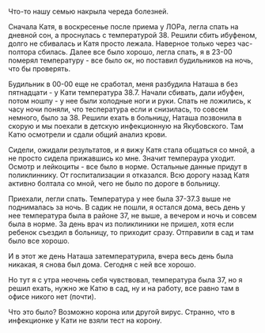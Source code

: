 Что-то нашу семью накрыла череда болезней.

Сначала Катя, в воскресенье после приема у ЛОРа, легла спать на дневной сон, а проснулась с температурой 38.
Решили сбить ибуфеном, долго не сбивалась и Катя просто лежала. Наверное только через час-полтора сбилась.
Далее все было хорошо, легла спать, я в 23-00 померял температуру - все было ок, но поставил будильников на ночь, что бы проверять.

Будильник в 00-00 еще не сработал, меня разбудила Наташа в без пятнадцати - у Кати температура 38.7.
Начали сбивать, дали ибуфен, потом ношпу - у нее были холодные ноги и руки.
Спать не ложились, к часу ночи поняли, что теспература если и снизилась, то совсем немного, было за 38.
Решили ехать в больницу, Наташа позвонила в скорую и мы поехали в детскую инфекционную на Якубовского.
Там Катю осмотрели и сдали общий анализ крови. 

Сидели, ожидали результатов, и я вижу Катя стала общаться со мной, а не просто сидела прижавшись ко мне.
Значит темпераура уходит. 
Осмотр и лейкоциты - все было в норме.
Остальные данные придут в поликлиннику. 
От госпитализации я отказался.
Всю дорогу назад Катя активно болтала со мной, чего не было по дороге в больницу.

Приехали, легли спать. Температура у нее была 37-37.3 выше не поднималась за ночь.
В садик не пошли, я остался дома, весь день у нее температура была в районе 37, не выше, а вечером и ночь и совсем была в норме.
За день врач из поликлиники не пришел, хотя если ребенок съездил в больницу, то приходит сразу.
Отправили в сад и там было все хорошо.

И в этот же день Наташа затемпературила, вчера весь день была никакая, я снова был дома.
Сегодня с ней все хорошо.

Но тут я с утра неочень себя чувствовал, температура была 37, но я решил ехать, нужно же Катю в сад, ну и на работу, все равно там в офисе никого нет (почти).

Что это было? Возможно корона или другой вирус. Странно, что в инфекционке у Кати не взяли тест на корону.